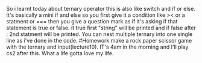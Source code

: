 So i learnt today about ternary operator this is also like switch and if or else. It's basically a mini if and else
so you first give it a condition like >< or a statment or === then you give a question mark as if it's asking if that statement is true or false. 
it true first "string" will be printed and if false after : 2nd statment will be printed. 
You can nest multiple ternary into one single line as i've done in the code.
 #Homework make a rock paper scissor game with the ternary and input(lecture10). IT's 4am in the morning and I'll play cs2 after this. 
 What a life gotta love my life. 